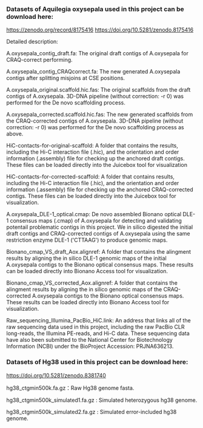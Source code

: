 ### Datasets of Aquilegia oxysepala used in this project can be download here:
https://zenodo.org/record/8175416
https://doi.org/10.5281/zenodo.8175416

Detailed description: 

A.oxysepala_contig_draft.fa: The original draft contigs of A.oxysepala for CRAQ-correct performing.  

A.oxysepala_contig_CRAQcorrect.fa: The new generated A.oxysepala contigs after splitting misjoins at CSE positions.  

A.oxysepala_original.scaffold.hic.fas: The original scaffolds from the draft contigs of A.oxysepala. 3D-DNA pipeline (without correction: -r 0) was performed for the De novo scaffolding process.  

A.oxysepala_corrected.scaffold.hic.fas: The new generated scaffolds from the CRAQ-corrected contigs of A.oxysepala. 3D-DNA pipeline (without correction: -r 0) was performed for the De novo scaffolding process as above. 

HiC-contacts-for-original-scaffold: A folder that contains the results, including the Hi-C interaction file (.hic), and the orientation and order information (.assembly) file for checking up the anchored draft contigs. These files can be loaded directly into the Juicebox tool for visualization

HiC-contacts-for-corrected-scaffold: A folder that contains results, including the Hi-C interaction file (.hic), and the orientation and order information (.assembly) file for checking up the anchored CRAQ-corrected contigs. These files can be loaded directly into the Juicebox tool for visualization.

A.oxysepala_DLE-1_optical.cmap: De novo assembled Bionano optical DLE-1 consensus maps (.cmap) of A.oxysepala for detecting and validating potentail problematic contigs in this project. We in silico digested the initial draft contigs and CRAQ-corrected contigs of A.oxysepala using the same restriction enzyme DLE-1 ('CTTAAG') to produce genomic maps.

Bionano_cmap_VS_draft_Aox.alignref: A folder that contains the alingment results by aligning the in silico DLE-1 genomic maps of the initial A.oxysepala contigs to the Bionano optical consensus maps. These results can be loaded directly into Bionano Access tool for visualization.

Bionano_cmap_VS_corrected_Aox.alignref: A folder that contains the alingment results by aligning the in silico genomic maps of the CRAQ-corrected A.oxysepala contigs to the Bionano optical consensus maps. These results can be loaded directly into Bionano Access tool for visualization.

Raw_sequencing_Illumina_PacBio_HiC.link: An address that links all of the raw sequencing data used in this project, including the raw PacBio CLR long-reads, the Illumina PE-reads, and Hi-C data. These sequencing data have also been submitted to the National Center for Biotechnology Information (NCBI) under the BioProject Accession: PRJNA636213.


### Datasets of Hg38 used in this project can be download here:
https://doi.org/10.5281/zenodo.8381740

hg38_ctgmin500k.fa.gz：Raw Hg38 genome fasta.  

hg38_ctgmin500k_simulated1.fa.gz : Simulated heterozygous hg38 genome.  

hg38_ctgmin500k_simulated2.fa.gz : Simulated error-included hg38 genome.  

